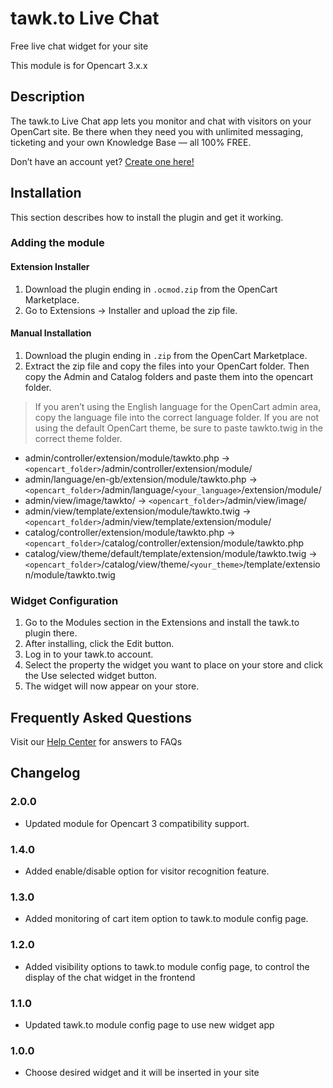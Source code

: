# tawk.to Live Chat

Free live chat widget for your site

This module is for Opencart 3.x.x

## Description

The tawk.to Live Chat app lets you monitor and chat with visitors on your OpenCart site. Be there when they need you with unlimited messaging, ticketing and your own Knowledge Base — all 100% FREE.

Don’t have an account yet? [Create one here!](https://tawk.to/?utm_source=opencart&utm_medium=link&utm_campaign=signup)

## Installation
This section describes how to install the plugin and get it working.

### Adding the module

#### Extension Installer
1. Download the plugin ending in `.ocmod.zip` from the OpenCart Marketplace.
2. Go to Extensions -> Installer and upload the zip file.

#### Manual Installation
1. Download the plugin ending in `.zip` from the OpenCart Marketplace.
2. Extract the zip file and copy the files into your OpenCart folder. Then copy the Admin and Catalog folders and paste them into the opencart folder.

> If you aren’t using the English language for the OpenCart admin area, copy the language file into the correct language folder. If you are not using the default OpenCart theme, be sure to paste tawkto.twig in the correct theme folder.

* admin/controller/extension/module/tawkto.php -> `<opencart_folder>`/admin/controller/extension/module/
* admin/language/en-gb/extension/module/tawkto.php -> `<opencart_folder>`/admin/language/`<your_language>`/extension/module/
* admin/view/image/tawkto/ -> `<opencart_folder>`/admin/view/image/
* admin/view/template/extension/module/tawkto.twig -> `<opencart_folder>`/admin/view/template/extension/module/
* catalog/controller/extension/module/tawkto.php -> `<opencart_folder>`/catalog/controller/extension/module/tawkto.php
* catalog/view/theme/default/template/extension/module/tawkto.twig -> `<opencart_folder>`/catalog/view/theme/`<your_theme>`/template/extension/module/tawkto.twig

### Widget Configuration
1. Go to the Modules section in the Extensions and install the tawk.to plugin there.
2. After installing, click the Edit button.
3. Log in to your tawk.to account.
4. Select the property the widget you want to place on your store and click the Use selected widget button.
5. The widget will now appear on your store.

## Frequently Asked Questions
Visit our [Help Center](https://help.tawk.to/) for answers to FAQs

## Changelog

### 2.0.0
* Updated module for Opencart 3 compatibility support.

### 1.4.0
* Added enable/disable option for visitor recognition feature.

### 1.3.0
* Added monitoring of cart item option to tawk.to module config page.

### 1.2.0
* Added visibility options to tawk.to module config page, to control the display of the chat widget in the frontend

### 1.1.0
* Updated tawk.to module config page to use new widget app

### 1.0.0
* Choose desired widget and it will be inserted in your site
